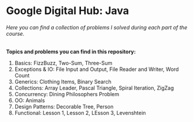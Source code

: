 # Google Digital Hub: Java

###### Here you can find a collection of problems I solved during each part of the course. 

**Topics and problems you can find in this repository:**
1. Basics: FizzBuzz, Two-Sum, Three-Sum
2. Exceptions & IO: File Input and Output, File Reader and Writer, Word Count
3. Generics: Clothing Items, Binary Search 
4. Collections: Array Leader, Pascal Triangle, Spiral Iteration, ZigZag
5. Concurrency: Dining Philosophers Problem
6. OO: Animals
7. Design Patterns: Decorable Tree, Person
8. Functional: Lesson 1, Lesson 2, LEsson 3, Levenshtein
